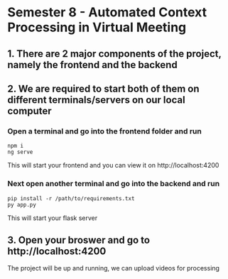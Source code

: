 # Semester 8 - Automated Context Processing in Virtual Meeting

## 1. There are 2 major components of the project, namely the frontend and the backend

## 2. We are required to start both of them on different terminals/servers on our local computer
  
  ### Open a terminal and go into the frontend folder and run
  ```
  npm i
  ng serve
  ```
  This will start your frontend and you can view it on http://localhost:4200
  
  ### Next open another terminal and go into the backend and run
  ```
  pip install -r /path/to/requirements.txt
  py app.py
  ```
  This will start your flask server 


## 3. Open your broswer and go to http://localhost:4200
The project will be up and running, we can upload videos for processing 


  
